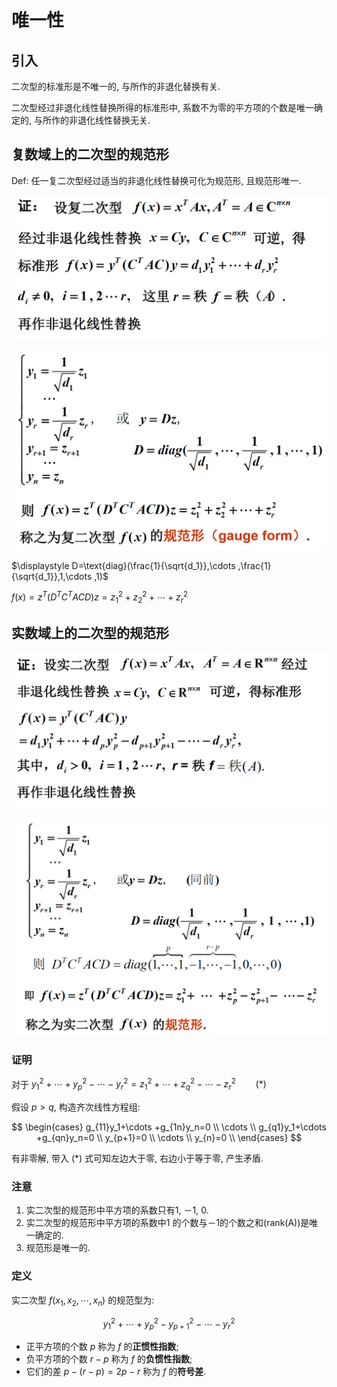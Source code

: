# 唯一性

## 引入

二次型的标准形是不唯一的, 与所作的非退化替换有关.

二次型经过非退化线性替换所得的标准形中, 系数不为零的平方项的个数是唯一确定的, 与所作的非退化线性替换无关.


## 复数域上的二次型的规范形

Def: 任一复二次型经过适当的非退化线性替换可化为规范形, 且规范形唯一.

![](2021-03-08-08-47-53.png)

![](2021-03-08-08-48-10.png)

$\displaystyle D=\text{diag}(\frac{1}{\sqrt{d_1}},\cdots ,\frac{1}{\sqrt{d_1}},1,\cdots ,1)$

$f(x)=z^T(D^TC^T ACD)z=z^2_1+z^2_2+\cdots+z^2_r$


## 实数域上的二次型的规范形

![](2021-03-08-09-09-40.png)

![](2021-03-08-09-09-55.png)

### 证明

对于 $y_1^2+\cdots +y_p^2-\cdots -y_r^2=z_1^2+\cdots +z_q^2-\cdots -z_r^2 \qquad (*)$

假设 $p>q$, 构造齐次线性方程组:

$$
\begin{cases}
g_{11}y_1+\cdots +g_{1n}y_n=0 \\
\cdots \\
g_{q1}y_1+\cdots +g_{qn}y_n=0 \\
y_{p+1}=0 \\
\cdots \\
y_{n}=0 \\
\end{cases}
$$

有非零解, 带入 $(*)$ 式可知左边大于零, 右边小于等于零, 产生矛盾.

### 注意

1. 实二次型的规范形中平方项的系数只有1, －1, 0.
2. 实二次型的规范形中平方项的系数中1 的个数与－1的个数之和(rank(A))是唯一确定的. 
3. 规范形是唯一的.


### 定义

实二次型 $f(x_1,x_2,\cdots,x_n)$ 的规范型为:

$$
y_1^2+\cdots +y_p^2-y_{p+1}^2-\cdots -y_r^2
$$

* 正平方项的个数 $p$ 称为 $f$ 的**正惯性指数**;
* 负平方项的个数 $r-p$ 称为 $f$ 的**负惯性指数**;
* 它们的差 $p-(r-p)=2p-r$ 称为 $f$ 的**符号差**.


